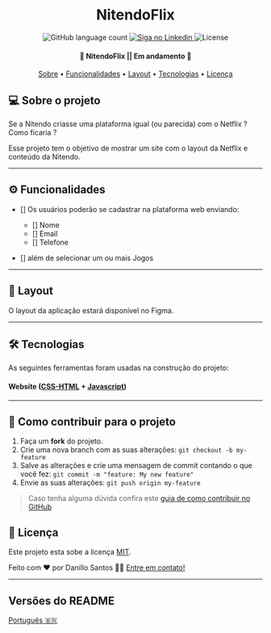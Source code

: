 <h1 align="center">
    NitendoFlix
</h1>

<p align="center">
  <img alt="GitHub language count" src="https://img.shields.io/badge/Languages-1-green">

  <a href="https://www.linkedin.com/in/danillo-santos-21a1b064/">
    <img alt="Siga no Linkedin" src="https://img.shields.io/badge/Linkedin-Siga%20no%20Linkedin-blue">
  </a>
    
   <img alt="License" src="https://img.shields.io/badge/license-MIT-brightgreen">
  
</p>


<h4 align="center"> 
	🚧  NitendoFlix || Em andamento 🚀 
</h4>

<p align="center">
 <a href="#-sobre-o-projeto">Sobre</a> •
 <a href="#-funcionalidades">Funcionalidades</a> •
 <a href="#-layout">Layout</a> • 
 <a href="#-tecnologias">Tecnologias</a> • 
 <a href="#user-content--licença">Licença</a>
</p>

## 💻 Sobre o projeto

  Se a Nitendo criasse uma plataforma igual (ou parecida) com o Netflix ? Como ficaria ?
  
  Esse projeto tem o objetivo de mostrar um site com o layout da Netflix e conteúdo da Nitendo.

---

## ⚙️ Funcionalidades

- [] Os usuários poderão se cadastrar na plataforma web enviando:
  - [] Nome
  - [] Email
  - [] Telefone
  
- [] além de selecionar um ou mais Jogos 
    
---

## 🎨 Layout

O layout da aplicação estará disponível no Figma.

 ---
 
## 🛠 Tecnologias

As seguintes ferramentas foram usadas na construção do projeto:

#### **Website**  ([CSS-HTML](https://www.w3.org/Style/CSS/Overview.en.html)  +  [Javascript](https://www.w3.org/standards/webdesign/script.html))

---

## 💪 Como contribuir para o projeto

1. Faça um **fork** do projeto.
2. Crie uma nova branch com as suas alterações: `git checkout -b my-feature`
3. Salve as alterações e crie uma mensagem de commit contando o que você fez: `git commit -m "feature: My new feature"`
4. Envie as suas alterações: `git push origin my-feature`
> Caso tenha alguma dúvida confira este [guia de como contribuir no GitHub](./CONTRIBUTING.md)

## 📝 Licença

Este projeto esta sobe a licença [MIT](./LICENSE).

Feito com ❤️ por Danillo Santos 👋🏽 [Entre em contato!](https://www.linkedin.com/in/danillo-santos-21a1b064/)

---

##  Versões do README

[Português 🇧🇷](./README.md) 
